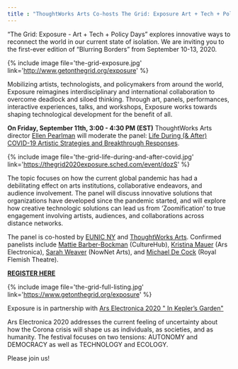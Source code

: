 ```yaml
---
title : "ThoughtWorks Arts Co-hosts The Grid: Exposure Art + Tech + Policy Days"
---
```

“The Grid: Exposure - Art + Tech + Policy Days” explores innovative ways to reconnect the world in our current state of isolation. We are inviting you to the first-ever edition of “Blurring Borders” from September 10-13, 2020.

{% include image file='the-grid-exposure.jpg'
   link='http://www.getonthegrid.org/exposure' %}

Mobilizing artists, technologists, and policymakers from around the world, Exposure reimagines interdisciplinary and international collaboration to overcome deadlock and siloed thinking.<!--excerpt-ends--> Through art, panels, performances, interactive experiences, talks, and workshops, Exposure works towards shaping technological development for the benefit of all.

**On Friday, September 11th, 3:00 - 4:30 PM (EST)** ThoughtWorks Arts director [Ellen Pearlman](https://thegrid2020exposure.sched.com/moderator/ellen75) will moderate the panel: [Life During (& After) COVID-19 Artistic Strategies and Breakthrough Responses](https://thegrid2020exposure.sched.com/event/dozS).

{% include image file='the-grid-life-during-and-after-covid.jpg'
   link='https://thegrid2020exposure.sched.com/event/dozS' %}

The topic focuses on how the current global pandemic has had a debilitating effect on arts institutions, collaborative endeavors, and audience involvement. The panel will discuss innovative solutions that organizations have developed since the pandemic started, and will explore how creative technologic solutions can lead us from ‘Zoomification’ to true engagement involving artists, audiences, and collaborations across distance networks.  
  
The panel is co-hosted by [EUNIC NY](https://www.eunicglobal.eu/) and [ThoughtWorks Arts](https://thoughtworksarts.io/). Confirmed panelists include [Mattie Barber-Bockman](https://thegrid2020exposure.sched.com/speaker/mattie_barber_bockelman.7c9g2ne) (CultureHub), [Kristina Mauer](https://thegrid2020exposure.sched.com/speaker/mattie_barber_bockelman.7c9g2ne) (Ars Electronica), [Sarah Weaver](https://thegrid2020exposure.sched.com/speaker/info13249) (NowNet Arts), and [Michael De Cock](https://thegrid2020exposure.sched.com/speaker/michael.decock) (Royal Flemish Theatre).  
  
[**REGISTER HERE**](https://www.getonthegrid.org/exposure)  
  
{% include image file='the-grid-full-listing.jpg'
   link='https://www.getonthegrid.org/exposure' %}

Exposure is in partnership with [Ars Electronica 2020 " In Kepler’s Garden"](https://ars.electronica.art/keplersgardens/)  
  
Ars Electronica 2020 addresses the current feeling of uncertainty about how the Corona crisis will shape us as individuals, as societies, and as humanity. The festival focuses on two tensions: AUTONOMY and DEMOCRACY as well as TECHNOLOGY and ECOLOGY.  
  
Please join us!